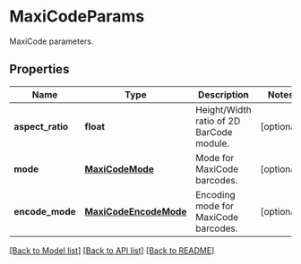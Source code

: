 # MaxiCodeParams

MaxiCode parameters.

## Properties

Name | Type | Description | Notes
---- | ---- | ----------- | -----
**aspect_ratio** | **float** | Height/Width ratio of 2D BarCode module. | [optional] 
**mode** | [**MaxiCodeMode**](MaxiCodeMode.md) | Mode for MaxiCode barcodes. | [optional] 
**encode_mode** | [**MaxiCodeEncodeMode**](MaxiCodeEncodeMode.md) | Encoding mode for MaxiCode barcodes. | [optional] 

[[Back to Model list]](../README.md#documentation-for-models) [[Back to API list]](../README.md#documentation-for-api-endpoints) [[Back to README]](../README.md)
